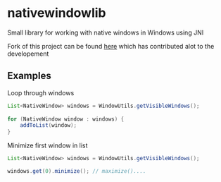 # nativewindowlib

Small library for working with native windows in Windows using JNI

Fork of this project can be found [here](https://github.com/U2ForMeJava/nativewindowlib) which has contributed alot to the developement

## Examples

Loop through windows
```java
List<NativeWindow> windows = WindowUtils.getVisibleWindows();
		    
for (NativeWindow window : windows) {
	addToList(window);
}		    
```

Minimize first window in list
```java
List<NativeWindow> windows = WindowUtils.getVisibleWindows();

windows.get(0).minimize(); // maximize()....
```
